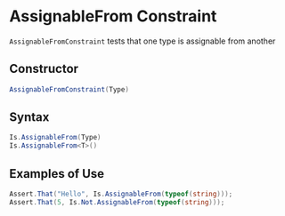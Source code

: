 # AssignableFrom Constraint

`AssignableFromConstraint` tests that one type is assignable from another

## Constructor

```csharp
AssignableFromConstraint(Type)
```

## Syntax

```csharp
Is.AssignableFrom(Type)
Is.AssignableFrom<T>()
```

## Examples of Use

```csharp
Assert.That("Hello", Is.AssignableFrom(typeof(string)));
Assert.That(5, Is.Not.AssignableFrom(typeof(string)));
```

